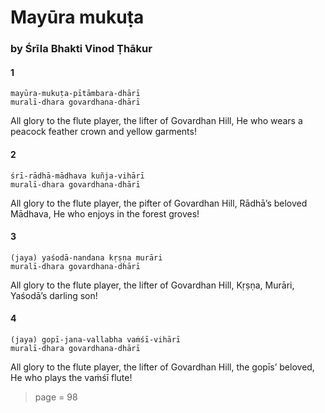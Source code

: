 # Mayūra mukuṭa

### by Śrīla Bhakti Vinod Ṭhākur

#### 1

    mayūra-mukuṭa-pītāmbara-dhārī
    muralī-dhara govardhana-dhārī

All glory to the flute player, the lifter of Govardhan Hill, He who wears a peacock feather crown and yellow garments!

#### 2

    śrī-rādhā-mādhava kuñja-vihārī
    muralī-dhara govardhana-dhārī

All glory to the flute player, the pifter of Govardhan Hill, Rādhā’s beloved Mādhava, He who enjoys in the forest groves!

#### 3

    (jaya) yaśodā-nandana kṛṣṇa murāri
    muralī-dhara govardhana-dhārī

All glory to the flute player, the lifter of Govardhan Hill, Kṛṣṇa, Murāri, Yaśodā’s darling son!

#### 4

    (jaya) gopī-jana-vallabha vaṁśī-vihārī
    muralī-dhara govardhana-dhārī

All glory to the flute player, the lifter of Govardhan Hill, the gopīs’ beloved, He who plays the vaṁśī flute!


> page = 98
